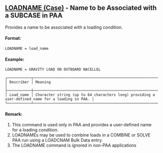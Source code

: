 ## [LOADNAME (Case)](https://help.hexagonmi.com/bundle/MSC_Nastran_2022.4/page/Nastran_Combined_Book/qrg/casecontrol4a/TOC.LOADNAME.Case.xhtml) - Name to be Associated with a SUBCASE in PAA

Provides a name to be associated with a loading condition.

#### Format:

```nastran
LOADNAME = load_name
```

#### Example:

```nastran
LOADNAME = GRAVITY LOAD ON OUTBOARD NACELLEL
```

```text
┌───────────┬─────────────────────────────────────────────────────────────────────────────────────────────────┐
│ Describer │ Meaning                                                                                         │
├───────────┼─────────────────────────────────────────────────────────────────────────────────────────────────┤
│ Load_name │ Character string (up to 64 characters long) providing a user-defined name for a loading in PAA. │
└───────────┴─────────────────────────────────────────────────────────────────────────────────────────────────┘
```

#### Remark:

1. This command is used only in PAA and provides a user-defined name for a loading condition.
2. LOADNAMEs may be used to combine loads in a COMBINE or SOLVE PAA run using a LOADCNAM Bulk Data entry.
3. The LOADNAME command is ignored in non-PAA applications
